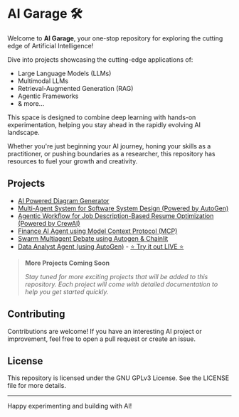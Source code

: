 # AI Garage 🛠️

Welcome to **AI Garage**, your one-stop repository for exploring the cutting edge of Artificial Intelligence! 

Dive into projects showcasing the cutting-edge applications of:
- Large Language Models (LLMs)
- Multimodal LLMs
- Retrieval-Augmented Generation (RAG)
- Agentic Frameworks
- & more...

This space is designed to combine deep learning with hands-on experimentation, helping you stay ahead in the rapidly evolving AI landscape.


Whether you're just beginning your AI journey, honing your skills as a practitioner, or pushing boundaries as a researcher, this repository has resources to fuel your growth and creativity.

## Projects

- [AI Powered Diagram Generator](./diagram-generator/)
- [Multi-Agent System for Software System Design (Powered by AutoGen)](./autogen-system-design-agent/)
- [Agentic Workflow for Job Description-Based Resume Optimization (Powered by CrewAI)](./job-description-based-resume-optimizer/)
- [Finance AI Agent using Model Context Protocol (MCP)](./mcp-agent/)
- [Swarm Multiagent Debate using Autogen & Chainlit](./swarm-multiagent-debate-autogen-chainlit/)
- [Data Analyst Agent (using AutoGen)](./data-analyst-agent-autogen/) - [⭐ Try it out LIVE ⭐](https://data-analyst-agent.streamlit.app/)

> **More Projects Coming Soon**
>
> _Stay tuned for more exciting projects that will be added to this repository. Each project will come with detailed documentation to help you get started quickly._

## Contributing

Contributions are welcome! If you have an interesting AI project or improvement, feel free to open a pull request or create an issue.

## License

This repository is licensed under the GNU GPLv3 License. See the LICENSE file for more details.

---

Happy experimenting and building with AI!